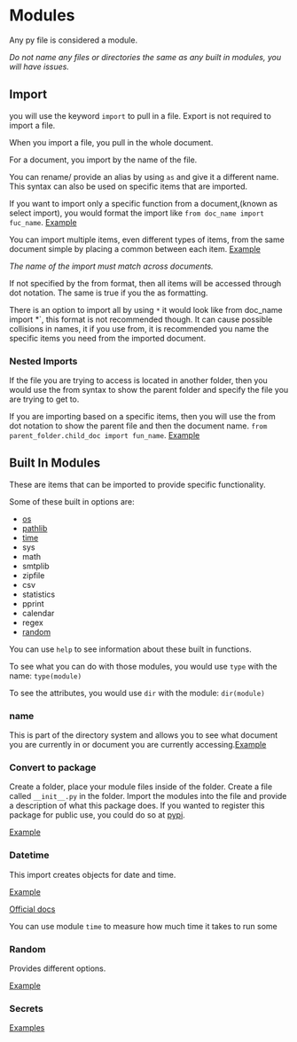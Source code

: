 # Modules

Any py file is considered a module.

*Do not name any files or directories the same as any built in modules, you will have issues.*

## Import

you will use the keyword `import` to pull in a file. Export is not required to import a file.

When you import a file, you pull in the whole document.

For a document, you import by the name of the file.

You can rename/ provide an alias by using `as` and give it a different name. This syntax can also be used on specific items that are imported.

If you want to import only a specific function from a document,(known as select import), you would format the import like `from doc_name import fuc_name`. [Example](../Examples/Modules/module_two.py)

You can import multiple items, even different types of items, from the same document simple by placing a common between each item. [Example](../Examples/Modules/main.py)

*The name of the import must match across documents.*

If not specified by the from format, then all items will be accessed  through dot notation. The same is true if you the as formatting.

There is an option to import all by using `*` it would look like from doc_name import *`, this format is not recommended though. It can cause possible collisions in names, it if you use from, it is recommended you name the specific items you need from the imported document.

### Nested Imports

If the file you are trying to access is located in another folder, then you would use the from syntax to show the parent folder and specify the file you are trying to get to.

If you are importing based on a specific items, then you will use the from dot notation to show the parent file and then the document name. `from parent_folder.child_doc import fun_name`. [Example](../Examples/Modules/main.py)

## Built In Modules

These are items that can be imported to provide specific functionality.

Some of these built in options are:

- [os](./Files.md/#os)
- [pathlib](./Files.md/#pathlib)
- [time](./Modules.md/#datetime)
- sys
- math
- smtplib
- zipfile
- csv
- statistics
- pprint
- calendar
- regex
- [random](./Modules.md/#random)

You can use `help` to see information about these built in functions.

To see what you can do with those modules, you would use `type` with the name: `type(module)`

To see the attributes, you would use `dir` with the module: `dir(module)`

### __name__

This is part of the directory system and allows you to see what document you are currently in or document you are currently accessing.[Example](../Examples/Modules/main.py)

### Convert to package

Create a folder, place your module files inside of the folder. Create a file called `__init__.py` in the folder. Import the modules into the file and provide a description of what this package does. If you wanted to register this package for public use, you could do so at [pypi](www.pypi.org).

[Example](../Examples/Modules/my_package/)

### Datetime

This import creates objects for date and time.

[Example](../Examples/Modules/date_time.py)

[Official docs](https://docs.python.org/3/library/datetime.html)

You can use module `time` to measure how much time it takes to run some

### Random

Provides different options.

[Example](../Examples/Modules/random_run.py)


### Secrets

[Examples](../Examples/Modules/secerts_mod.py)